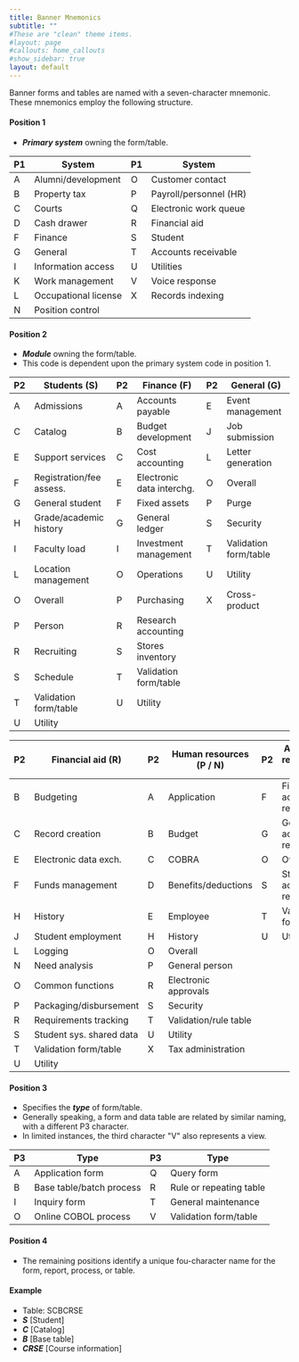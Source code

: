 ```yaml
---
title: Banner Mnemonics
subtitle: ""
#These are "clean" theme items.
#layout: page
#callouts: home_callouts
#show_sidebar: true
layout: default
---
```


Banner forms and tables are named with a seven-character mnemonic.  These mnemonics employ the following structure.

#### Position 1
- ***Primary system*** owning the form/table.

P1 | System                    | P1 | System                    
-- | ------------------------- | -- | ------------------------- 
A  | Alumni/development        | O  | Customer contact
B  | Property tax              | P  | Payroll/personnel (HR)
C  | Courts                    | Q  | Electronic work queue
D  | Cash drawer               | R  | Financial aid
F  | Finance                   | S  | Student
G  | General                   | T  | Accounts receivable
I  | Information access        | U  | Utilities
K  | Work management           | V  | Voice response
L  | Occupational license      | X  | Records indexing
N  | Position control
  
#### Position 2
- ***Module*** owning the form/table.
- This code is dependent upon the primary system code in position 1.
  
P2 | Students (S)              | P2 | Finance (F)               | P2 | General (G)               
-- | ------------------------- | -- | ------------------------- | -- | ------------------------- 
A  | Admissions                | A  | Accounts payable          | E  | Event management          
C  | Catalog                   | B  | Budget development        | J  | Job submission            
E  | Support services          | C  | Cost accounting           | L  | Letter generation   
F  | Registration/fee assess.  | E  | Electronic data interchg. | O  | Overall                   
G  | General student           | F  | Fixed assets              | P  | Purge                     
H  | Grade/academic history    | G  | General ledger            | S  | Security                  
I  | Faculty load              | I  | Investment management     | T  | Validation form/table   
L  | Location management       | O  | Operations                | U  | Utility           
O  | Overall                   | P  | Purchasing                | X  | Cross-product   
P  | Person                    | R  | Research accounting
R  | Recruiting                | S  | Stores inventory
S  | Schedule                  | T  | Validation form/table
T  | Validation form/table     | U  | Utility
U  | Utility
      

P2 | Financial aid (R)         | P2 | Human resources (P / N)   | P2 | Accounts receivable (T)               
-- | ------------------------- | -- | ------------------------- | -- | ------------------------- 
B  | Budgeting                 | A  | Application               | F  | Finance accounts rec.
C  | Record creation           | B  | Budget                    | G  | General accounts rec.
E  | Electronic data exch.     | C  | COBRA                     | O  | Overall
F  | Funds management          | D  | Benefits/deductions       | S  | Students accounts rec.
H  | History                   | E  | Employee                  | T  | Validation form/table
J  | Student employment        | H  | History                   | U  | Utility
L  | Logging                   | O  | Overall                   |    |
N  | Need analysis             | P  | General person            |    | 
O  | Common functions          | R  | Electronic approvals      |    | 
P  | Packaging/disbursement    | S  | Security                  |    | 
R  | Requirements tracking     | T  | Validation/rule table     |    | 
S  | Student sys. shared data  | U  | Utility                   |    |
T  | Validation form/table     | X  | Tax administration        |    |
U  | Utility                   |    |                           |    |
  
#### Position 3
- Specifies the ***type*** of form/table.
- Generally speaking, a form and data table are related by similar naming, with a different P3 character.
- In limited instances, the third character "V" also represents a view.

P3 | Type                      | P3 | Type
-- | ------------------------- | -- | ------------------------- 
A  | Application form          | Q  | Query form
B  | Base table/batch process  | R  | Rule or repeating table
I  | Inquiry form              | T  | General maintenance
O  | Online COBOL process      | V  | Validation form/table

#### Position 4
- The remaining positions identify a unique fou-character name for the form, report, process, or table.

#### Example
- Table: SCBCRSE
- ***S*** [Student]
- ***C*** [Catalog]
- ***B*** [Base table]
- ***CRSE*** [Course information]
  

      